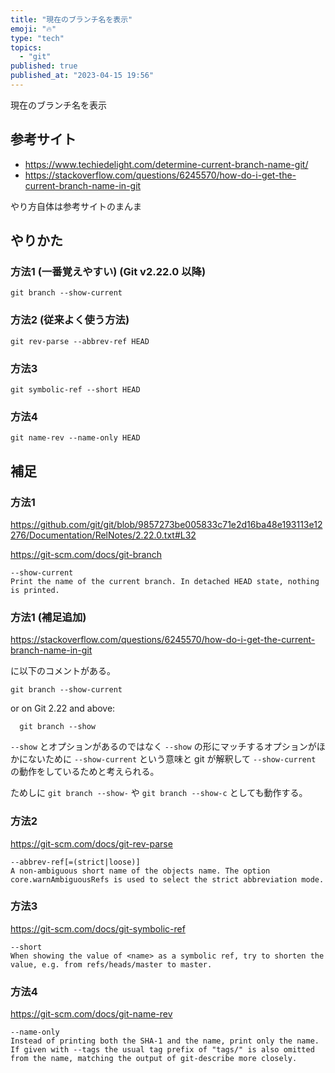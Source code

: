 ```yaml
---
title: "現在のブランチ名を表示"
emoji: "🔥"
type: "tech"
topics:
  - "git"
published: true
published_at: "2023-04-15 19:56"
---
```


現在のブランチ名を表示


## 参考サイト

* https://www.techiedelight.com/determine-current-branch-name-git/
* https://stackoverflow.com/questions/6245570/how-do-i-get-the-current-branch-name-in-git

やり方自体は参考サイトのまんま

## やりかた

### 方法1 (一番覚えやすい) (Git v2.22.0 以降)

```
git branch --show-current
```

### 方法2 (従来よく使う方法)

```
git rev-parse --abbrev-ref HEAD
```

### 方法3

```
git symbolic-ref --short HEAD
```

### 方法4

```
git name-rev --name-only HEAD
```

## 補足

### 方法1

https://github.com/git/git/blob/9857273be005833c71e2d16ba48e193113e12276/Documentation/RelNotes/2.22.0.txt#L32

https://git-scm.com/docs/git-branch

```
--show-current
Print the name of the current branch. In detached HEAD state, nothing is printed.
```

### 方法1 (補足追加)

https://stackoverflow.com/questions/6245570/how-do-i-get-the-current-branch-name-in-git

に以下のコメントがある。

```
git branch --show-current
```

or on Git 2.22 and above:

```
  git branch --show
```

`--show` とオプションがあるのではなく `--show` の形にマッチするオプションがほかにないために `--show-current` という意味と git が解釈して `--show-current` の動作をしているためと考えられる。

ためしに `git branch --show-` や `git branch --show-c` としても動作する。

### 方法2

https://git-scm.com/docs/git-rev-parse

```
--abbrev-ref[=(strict|loose)]
A non-ambiguous short name of the objects name. The option core.warnAmbiguousRefs is used to select the strict abbreviation mode.
```

### 方法3

https://git-scm.com/docs/git-symbolic-ref

```
--short
When showing the value of <name> as a symbolic ref, try to shorten the value, e.g. from refs/heads/master to master.
```

### 方法4

https://git-scm.com/docs/git-name-rev

```
--name-only
Instead of printing both the SHA-1 and the name, print only the name. If given with --tags the usual tag prefix of "tags/" is also omitted from the name, matching the output of git-describe more closely.
```

